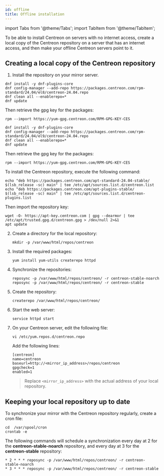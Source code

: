 ```yaml
---
id: offline
title: Offline installation
---
```

import Tabs from '@theme/Tabs';
import TabItem from '@theme/TabItem';

To be able to install Centreon on servers with no internet access, create a local copy of the Centreon repository on a server that has an internet access, and then make your offline Centreon servers point to it.

## Creating a local copy of the Centreon repository

1. Install the repository on your mirror server.

<Tabs groupId="sync">
<TabItem value="Alma / RHEL / Oracle Linux 8" label="Alma / RHEL / Oracle Linux 8">

```shell
dnf install -y dnf-plugins-core
dnf config-manager --add-repo https://packages.centreon.com/rpm-standard/24.04/el8/centreon-24.04.repo
dnf clean all --enablerepo=*
dnf update
```

Then retrieve the gpg key for the packages:

```shell
rpm --import https://yum-gpg.centreon.com/RPM-GPG-KEY-CES
```

</TabItem>
<TabItem value="Alma / RHEL / Oracle Linux 9" label="Alma / RHEL / Oracle Linux 9">

```shell
dnf install -y dnf-plugins-core
dnf config-manager --add-repo https://packages.centreon.com/rpm-standard/24.04/el9/centreon-24.04.repo
dnf clean all --enablerepo=*
dnf update
```

Then retrieve the gpg key for the packages:

```shell
rpm --import https://yum-gpg.centreon.com/RPM-GPG-KEY-CES
```

</TabItem>
<TabItem value="Debian 11 & 12" label="Debian 11 & 12">

To install the Centreon repository, execute the following command:

```shell
echo "deb https://packages.centreon.com/apt-standard-24.04-stable/ $(lsb_release -sc) main" | tee /etc/apt/sources.list.d/centreon.list
echo "deb https://packages.centreon.com/apt-plugins-stable/ $(lsb_release -sc) main" | tee /etc/apt/sources.list.d/centreon-plugins.list
```

Then import the repository key:

```shell
wget -O- https://apt-key.centreon.com | gpg --dearmor | tee /etc/apt/trusted.gpg.d/centreon.gpg > /dev/null 2>&1
apt update
```

</TabItem>
</Tabs>

2. Create a directory for the local repository:

   ```shell
   mkdir -p /var/www/html/repos/centreon
   ```

3. Install the required packages:

   ```shell
   yum install yum-utils createrepo httpd
   ```

4. Synchronize the repositories:

   ```shell
   reposync -p /var/www/html/repos/centreon/ -r centreon-stable-noarch
   reposync -p /var/www/html/repos/centreon/ -r centreon-stable
   ```

5. Create the repository:

   ```shell
   createrepo /var/www/html/repos/centreon/
   ```

6. Start the web server:

   ```shell
   service httpd start
   ```

7. On your Centreon server, edit the following file:

   ```shell
   vi /etc/yum.repos.d/centreon.repo
   ```

   Add the following lines:

   ```shell
   [centreon]
   name=centreon
   baseurl=http://<mirror_ip_address>/repos/centreon
   gpgcheck=1
   enabled=1
   ```

   > Replace `<mirror_ip_address>` with the actual address of your local repository.

## Keeping your local repository up to date

To synchronize your mirror with the Centreon repository regularly, create a cron file:

```shell
cd  /var/spool/cron
crontab -e
```

The following commands will schedule a synchronization every day at 2 for the **centreon-stable-noarch** repository, and every day at 3 for the **centreon-stable** repository:

```shell
* 2 * * * reposync -p /var/www/html/repos/centreon/ -r centreon-stable-noarch
* 3 * * * reposync -p /var/www/html/repos/centreon/ -r centreon-stable
```
